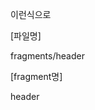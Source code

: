 <head th:replace="fragments/header :: header" />

이런식으로 

[파일명]

fragments/header

[fragment명]

header
